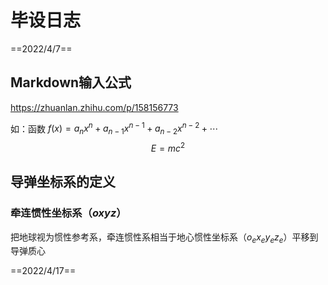 # 毕设日志

==2022/4/7==

## Markdown输入公式

https://zhuanlan.zhihu.com/p/158156773

如：函数 ${f(x)=a_nx^n+a_{n-1}x^{n-1}+a_{n-2}x^{n-2}}+\cdots$
$$
E = mc^2
$$

## 导弹坐标系的定义

### 牵连惯性坐标系（$oxyz$）

把地球视为惯性参考系，牵连惯性系相当于地心惯性坐标系（$o_ex_ey_ez_e$）平移到导弹质心





==2022/4/17==

